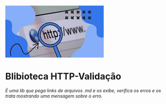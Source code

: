 ![http](http.jfif)
# Blibioteca HTTP-Validação

*É uma lib que pega links de arquivos .md e os exibe, verifica os erros e os trata mostrando uma mensagem sobre o erro.*


